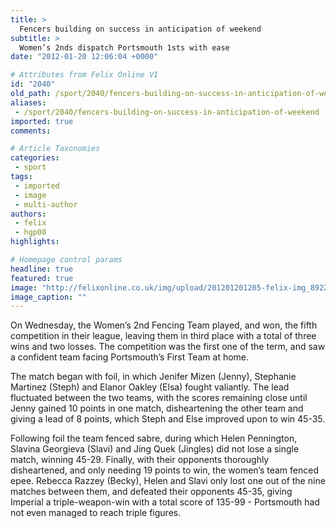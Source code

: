 ```yaml
---
title: >
  Fencers building on success in anticipation of weekend
subtitle: >
  Women’s 2nds dispatch Portsmouth 1sts with ease
date: "2012-01-20 12:06:04 +0000"

# Attributes from Felix Online V1
id: "2040"
old_path: /sport/2040/fencers-building-on-success-in-anticipation-of-weekend
aliases:
 - /sport/2040/fencers-building-on-success-in-anticipation-of-weekend
imported: true
comments:

# Article Taxonomies
categories:
 - sport
tags:
 - imported
 - image
 - multi-author
authors:
 - felix
 - hgp08
highlights:

# Homepage control params
headline: true
featured: true
image: "http://felixonline.co.uk/img/upload/201201201205-felix-img_8922.jpg"
image_caption: ""
---
```


On Wednesday, the Women’s 2nd Fencing Team played, and won, the fifth competition in their league, leaving them in third place with a total of three wins and two losses. The competition was the first one of the term, and saw a confident team facing Portsmouth’s First Team at home.

The match began with foil, in which Jenifer Mizen (Jenny), Stephanie Martinez (Steph) and Elanor Oakley (Elsa) fought valiantly. The lead fluctuated between the two teams, with the scores remaining close until Jenny gained 10 points in one match, disheartening the other team and giving a lead of 8 points, which Steph and Else improved upon to win 45-35.

Following foil the team fenced sabre, during which Helen Pennington, Slavina Georgieva (Slavi) and Jing Quek (Jingles) did not lose a single match, winning 45-29. Finally, with their opponents thoroughly disheartened, and only needing 19 points to win, the women’s team fenced epee. Rebecca Razzey (Becky), Helen and Slavi only lost one out of the nine matches between them, and defeated their opponents 45-35, giving Imperial a triple-weapon-win with a total score of 135-99 - Portsmouth had not even managed to reach triple figures.
